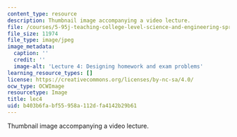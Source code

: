 ```yaml
---
content_type: resource
description: Thumbnail image accompanying a video lecture.
file: /courses/5-95j-teaching-college-level-science-and-engineering-spring-2009/b403b6fabf55958a112dfa4142b29b61_lec4.jpg
file_size: 11974
file_type: image/jpeg
image_metadata:
  caption: ''
  credit: ''
  image-alt: 'Lecture 4: Designing homework and exam problems'
learning_resource_types: []
license: https://creativecommons.org/licenses/by-nc-sa/4.0/
ocw_type: OCWImage
resourcetype: Image
title: lec4
uid: b403b6fa-bf55-958a-112d-fa4142b29b61
---
```

Thumbnail image accompanying a video lecture.